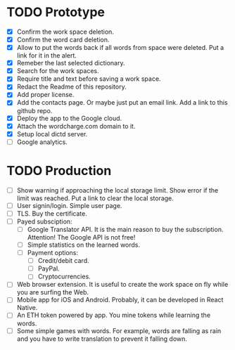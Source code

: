 # TODO Prototype
- [x] Confirm the work space deletion.
- [x] Confirm the word card deletion.
- [x] Allow to put the words back if all words from space were deleted. Put a link for it in the alert.
- [x] Remeber the last selected dictionary.
- [x] Search for the work spaces.
- [x] Require title and text before saving a work space.
- [x] Redact the Readme of this repository.
- [x] Add proper license.
- [x] Add the contacts page. Or maybe just put an email link. Add a link to this github repo.
- [x] Deploy the app to the Google cloud.
- [x] Attach the wordcharge.com domain to it.
- [x] Setup local dictd server.
- [ ] Google analytics. 

# TODO Production
- [ ] Show warning if approaching the local storage limit. Show error if the limit was reached. Put a link to clear the local storage.
- [ ] User signin/login. Simple user page.
- [ ] TLS. Buy the certificate.
- [ ] Payed subsciption:
  - [ ] Google Translator API. It is the main reason to buy the subscription. Attention! The Google API is not free!
  - [ ] Simple statistics on the learned words.
  - [ ] Payment options:
    - [ ] Credit/debit card. 
    - [ ] PayPal.
    - [ ] Cryptocurrencies.
- [ ] Web browser extension. It is useful to create the work space on fly while you are surfing the Web.
- [ ] Mobile app for iOS and Android. Probably, it can be developed in React Native.
- [ ] An ETH token powered by app. You mine tokens while learning the words. 
- [ ] Some simple games with words. For example, words are falling as rain and you have to write translation to prevent it falling down.
